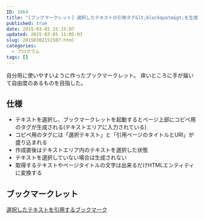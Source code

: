 ```yaml
---
ID: 1864
title: "[ブックマークレット] 選択したテキストの引用タグ&lt;blockquote&gt;を生成する"
published: true
date: 2015-03-02 15:15:07
updated: 2015-03-05 11:05:03
slug: 20150302151507.html
categories:
  - プログラム
tags: []
---
```


自分用に使いやすいように作ったブックマークレット。
痒いところに手が届いて自由度のあるものを目指した。

<!--more-->
<h2>仕様</h2>
<ul>
 <li>テキストを選択し、ブックマークレットを起動するとページ上部にコピペ用のタグが生成される(テキストエリアに入力されている)
 <li>コピペ用のタグには「選択テキスト」と「引用ページのタイトルとURI」が盛り込まれる
 <li>作成直後はテキストエリア内のテキストを選択した状態
 <li>テキストを選択していない場合は生成されない
 <li>取得するテキストやページタイトルの文字は出来るだけHTMLエンティティに変換する
</ul>

<h2>ブックマークレット</h2>
<a href="javascript:(function()%7B!function(e)%7Bfunction%20t(e)%7Breturn(e%2B%22%22).replace(%2F%26%2Fg%2C%22%26amp%3B%22).replace(%2F%3C%2Fg%2C%22%26lt%3B%22).replace(%2F%3E%2Fg%2C%22%26gt%3B%22).replace(%2F%22%2Fg%2C%22%26quot%3B%22)%7Dvar%20r%2Co%2Cn%3D%22%22%2Bt(window.getSelection())%3Bn%26%26(e.body.insertBefore(r%3De.createElement(%22textarea%22)%2Ce.body.firstChild)%2Cr.value%3D%22%3Cblockquote%3E%5Cn%22%2Bn%2B'%5Cn%3Cfooter%3E%3Ca%20href%3D%22'%2Blocation.href%2B'%22target%3D%22_blank%22%3E'%2Bt(e.title)%2B%22%3C%2Fa%3E%3C%2Ffooter%3E%5Cn%3C%2Fblockquote%3E%22%2Cr.style.width%3D%22100%25%22%2Cr.style.resize%3D%22vertical%22%2Cr.focus()%2Cr.select())%2Ce.getElementById(%22credit%22)%7C%7C(o%3De.createElement(%22p%22)%2Co.id%3D%22credit%22%2Co.style.textAlign%3D%22center%22%2Co.innerHTML%3D'%3Chr%3E%3Ca%20href%3D%22%2F%2Fgoo.gl%2FFHjRhk%22%20target%3D%22_blank%22%3Eb.0218.jp%3C%2Fa%3E'%2Ce.body.appendChild(o))%7D(document)%7D)()" target="_self">選択したテキストを引用するブックマーク</a>
